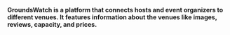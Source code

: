 **GroundsWatch is a platform that connects hosts and event organizers to different venues. It features information about the venues like images, reviews, capacity, and prices.**